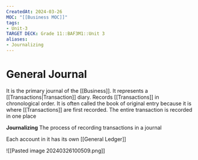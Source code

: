 ```yaml
---
CreatedAt: 2024-03-26
MOC: "[[Business MOC]]"
tags:
- Unit-3
TARGET DECK: Grade 11::BAF3M1::Unit 3
aliases:
- Journalizing
---
```


# General Journal
It is the primary journal of the [[Business]]. It represents a [[Transactions|Transaction]] diary. Records [[Transactions]] in chronological order.
It is often called the book of original entry because it is where [[Transactions]] are first recorded.
The entire transaction is recorded in one place
<!--ID: 1718370433161-->


**Journalizing**
The process of recording transactions in a journal
<!--ID: 1718370433165-->


Each account in it has its own [[General Ledger]]

![[Pasted image 20240326100509.png]]

